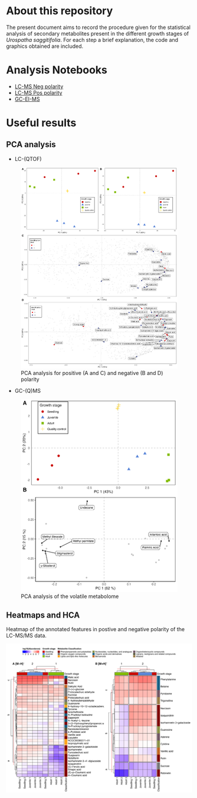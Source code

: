 
# About this repository

The present document aims to record the procedure given for the
statistical analysis of secondary metabolites present in the different
growth stages of *Urospatha saggitifolia*. For each step a brief
explanation, the code and graphics obtained are included.

# Analysis Notebooks

- [LC-MS Neg
  polarity](https://github.com/IKIAM-NPL/U_sagittifolia_tubers/blob/main/Neg_U_saggitifolia.md)
- [LC-MS Pos
  polarity](https://github.com/IKIAM-NPL/U_sagittifolia_tubers/blob/main/Pos_U_saggitifolia.md)
- [GC-EI-MS](https://github.com/IKIAM-NPL/U_sagittifolia_tubers/blob/main/EI_U_saggitifolia.md)

# Useful results

## PCA analysis

- LC-(QTOF)

<figure>
<img src="Plots/jpeg/Figure_1.jpeg"
alt="PCA analysis for positive (A and C) and negative (B and D) polarity" />
<figcaption aria-hidden="true">PCA analysis for positive (A and C) and
negative (B and D) polarity</figcaption>
</figure>

- GC-(Q)MS

<figure>
<img src="Plots/jpeg/Figure_2.jpeg"
alt="PCA analysis of the volatile metabolome" />
<figcaption aria-hidden="true">PCA analysis of the volatile
metabolome</figcaption>
</figure>

## Heatmaps and HCA

Heatmap of the annotated features in postive and negative polarity of
the LC-MS/MS data.

![](Plots/jpeg/heatmaps_AI.jpg)
